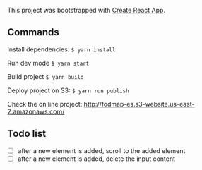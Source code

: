 This project was bootstrapped with [Create React App](https://github.com/facebookincubator/create-react-app).

## Commands

Install dependencies: `$ yarn install`

Run dev mode `$ yarn start`

Build project `$ yarn build`

Deploy project on S3: `$ yarn run publish`

Check the on line project: http://fodmap-es.s3-website.us-east-2.amazonaws.com/

## Todo list

- [ ] after a new element is added, scroll to the added element
- [ ] after a new element is added, delete the input content